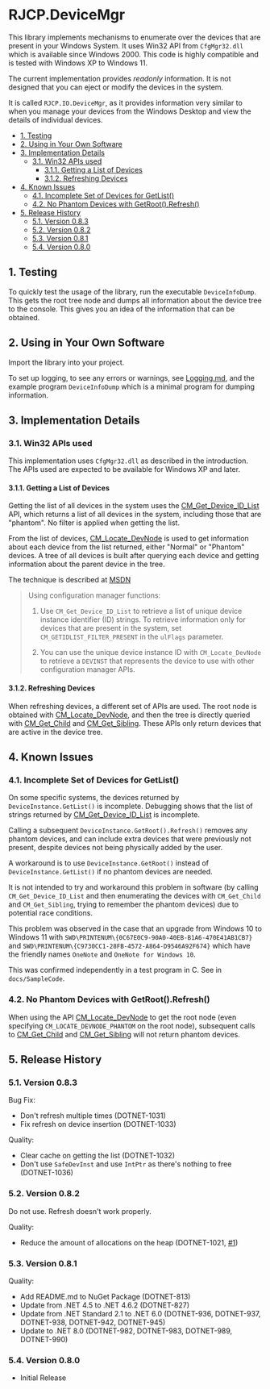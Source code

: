 # RJCP.DeviceMgr <!-- omit in toc -->

This library implements mechanisms to enumerate over the devices that are
present in your Windows System. It uses Win32 API from `CfgMgr32.dll` which is
available since Windows 2000. This code is highly compatible and is tested with
Windows XP to Windows 11.

The current implementation provides *readonly* information. It is not designed
that you can eject or modify the devices in the system.

It is called `RJCP.IO.DeviceMgr`, as it provides information very similar to
when you manage your devices from the Windows Desktop and view the details of
individual devices.

- [1. Testing](#1-testing)
- [2. Using in Your Own Software](#2-using-in-your-own-software)
- [3. Implementation Details](#3-implementation-details)
  - [3.1. Win32 APIs used](#31-win32-apis-used)
    - [3.1.1. Getting a List of Devices](#311-getting-a-list-of-devices)
    - [3.1.2. Refreshing Devices](#312-refreshing-devices)
- [4. Known Issues](#4-known-issues)
  - [4.1. Incomplete Set of Devices for GetList()](#41-incomplete-set-of-devices-for-getlist)
  - [4.2. No Phantom Devices with GetRoot().Refresh()](#42-no-phantom-devices-with-getrootrefresh)
- [5. Release History](#5-release-history)
  - [5.1. Version 0.8.3](#51-version-083)
  - [5.2. Version 0.8.2](#52-version-082)
  - [5.3. Version 0.8.1](#53-version-081)
  - [5.4. Version 0.8.0](#54-version-080)

## 1. Testing

To quickly test the usage of the library, run the executable `DeviceInfoDump`.
This gets the root tree node and dumps all information about the device tree to
the console. This gives you an idea of the information that can be obtained.

## 2. Using in Your Own Software

Import the library into your project.

To set up logging, to see any errors or warnings, see
[Logging.md](docs/Logging.md), and the example program `DeviceInfoDump` which is
a minimal program for dumping information.

## 3. Implementation Details

### 3.1. Win32 APIs used

This implementation uses `CfgMgr32.dll` as described in the introduction. The
APIs used are expected to be available for Windows XP and later.

#### 3.1.1. Getting a List of Devices

Getting the list of all devices in the system uses the
[CM_Get_Device_ID_List](https://learn.microsoft.com/en-us/windows/win32/api/cfgmgr32/nf-cfgmgr32-cm_get_device_id_listw)
API, which returns a list of all devices in the system, including those that are
"phantom". No filter is applied when getting the list.

From the list of devices,
[CM_Locate_DevNode](https://learn.microsoft.com/en-us/windows/win32/api/cfgmgr32/nf-cfgmgr32-cm_locate_devnodew)
is used to get information about each device from the list returned, either
"Normal" or "Phantom" devices. A tree of all devices is built after querying
each device and getting information about the parent device in the tree.

The technique is described at
[MSDN](https://learn.microsoft.com/en-us/windows-hardware/drivers/install/enumerating-installed-devices)

> Using configuration manager functions:
>
> 1. Use `CM_Get_Device_ID_List` to retrieve a list of unique device instance
>    identifier (ID) strings. To retrieve information only for devices that are
>    present in the system, set `CM_GETIDLIST_FILTER_PRESENT` in the `ulFlags`
>    parameter.
>
> 2. You can use the unique device instance ID with `CM_Locate_DevNode` to
>    retrieve a `DEVINST` that represents the device to use with other
>    configuration manager APIs.

#### 3.1.2. Refreshing Devices

When refreshing devices, a different set of APIs are used. The root node is
obtained with
[CM_Locate_DevNode](https://learn.microsoft.com/en-us/windows/win32/api/cfgmgr32/nf-cfgmgr32-cm_locate_devnodew),
and then the tree is directly queried with
[CM_Get_Child](https://learn.microsoft.com/en-us/windows/win32/api/cfgmgr32/nf-cfgmgr32-cm_get_child)
and
[CM_Get_Sibling](https://learn.microsoft.com/en-us/windows/win32/api/cfgmgr32/nf-cfgmgr32-cm_get_sibling).
These APIs only return devices that are active in the device tree.

## 4. Known Issues

### 4.1. Incomplete Set of Devices for GetList()

On some specific systems, the devices returned by `DeviceInstance.GetList()` is
incomplete. Debugging shows that the list of strings returned by
[CM_Get_Device_ID_List](https://learn.microsoft.com/en-us/windows/win32/api/cfgmgr32/nf-cfgmgr32-cm_get_device_id_listw)
is incomplete.

Calling a subsequent `DeviceInstance.GetRoot().Refresh()` removes any phantom
devices, and can include extra devices that were previously not present, despite
devices not being physically added by the user.

A workaround is to use `DeviceInstance.GetRoot()` instead of
`DeviceInstance.GetList()` if no phantom devices are needed.

It is not intended to try and workaround this problem in software (by calling
`CM_Get_Device_ID_List` and then enumerating the devices with `CM_Get_Child` and
`CM_Get_Sibling`, trying to remember the phantom devices) due to potential race
conditions.

This problem was observed in the case that an upgrade from Windows 10 to Windows
11 with `SWD\PRINTENUM\{0C67E0C9-90A0-40EB-B1A6-470E41AB1CB7}` and
`SWD\PRINTENUM\{C9730CC1-28FB-4572-A864-D9546A92F674}` which have the friendly
names `OneNote` and `OneNote for Windows 10`.

This was confirmed independently in a test program in C. See in
`docs/SampleCode`.

### 4.2. No Phantom Devices with GetRoot().Refresh()

When using the API
[CM_Locate_DevNode](https://learn.microsoft.com/en-us/windows/win32/api/cfgmgr32/nf-cfgmgr32-cm_locate_devnodew)
to get the root node (even specifying `CM_LOCATE_DEVNODE_PHANTOM` on the root
node), subsequent calls to
[CM_Get_Child](https://learn.microsoft.com/en-us/windows/win32/api/cfgmgr32/nf-cfgmgr32-cm_get_child)
and
[CM_Get_Sibling](https://learn.microsoft.com/en-us/windows/win32/api/cfgmgr32/nf-cfgmgr32-cm_get_sibling)
will not return phantom devices.

## 5. Release History

### 5.1. Version 0.8.3

Bug Fix:

- Don't refresh multiple times (DOTNET-1031)
- Fix refresh on device insertion (DOTNET-1033)

Quality:

- Clear cache on getting the list (DOTNET-1032)
- Don't use `SafeDevInst` and use `IntPtr` as there's nothing to free
  (DOTNET-1036)

### 5.2. Version 0.8.2

Do not use. Refresh doesn't work properly.

Quality:

- Reduce the amount of allocations on the heap (DOTNET-1021,
  [#1](https://github.com/jcurl/RJCP.DLL.DeviceMgr/issues/1))

### 5.3. Version 0.8.1

Quality:

- Add README.md to NuGet Package (DOTNET-813)
- Update from .NET 4.5 to .NET 4.6.2 (DOTNET-827)
- Update from .NET Standard 2.1 to .NET 6.0 (DOTNET-936, DOTNET-937, DOTNET-938,
  DOTNET-942, DOTNET-945)
- Update to .NET 8.0 (DOTNET-982, DOTNET-983, DOTNET-989, DOTNET-990)

### 5.4. Version 0.8.0

- Initial Release
